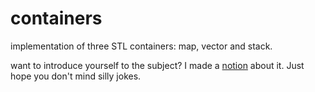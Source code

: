 # containers

implementation of three STL containers: map, vector and stack.

want to introduce yourself to the subject? I made a [notion](https://illustrious-poet-ca8.notion.site/containers-298ba19c71614fc58045ca47f25da0e8) about it. Just hope you don't mind silly jokes.
